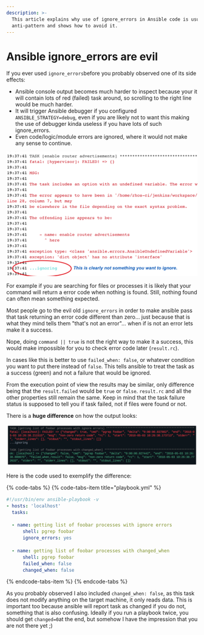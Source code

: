 ```yaml
---
description: >-
  This article explains why use of ignore_errors in Ansible code is usually an
  anti-pattern and shows how to avoid it.
---
```


# Ansible ignore\_errors are evil

If you ever used `ignore_errors`before you probably observed one of its side effects:

* Ansible console output becomes much harder to inspect because your it will contain lots of red \(failed\) task around, so scrolling to the right line would be much harder.
* It will trigger Ansible debugger if you configured `ANSIBLE_STRATEGY=debug`, even if you are likely not to want this making the use of debugger kinda useless if you have lots of such ignore\_errors. 
* Even code/logic/module errors are ignored, where it would not make any sense to continue.

![Ansible ignore\_errors side effect of hiding any kind of errors&#x2026;](../.gitbook/assets/1-qndamolailnzpfvp5p8k0w.png)

For example if you are searching for files or processes it is likely that your command will return a error code when nothing is found. Still, nothing found can often mean something expected. 

Most people go to the evil old `ignore_errors` in order to make ansible pass that task returning an error code different than zero... just because that is what they mind tells them "that's not an error"… when if is not an error lets make it a success. 

Nope, doing `command || true` is not the right way to make it a success, this would make impossible for you to check error code later \(`result.rc`\). 

In cases like this is better to use `failed_when: false`, or whatever condition you want to put there instead of `false`. This tells ansible to treat the task as a success \(green\) and not a failure that would be ignored. 

From the execution point of view the results may be similar, only difference being that the `result.failed` would be `true` or `false`. `result.rc` and all the other properties still remain the same. Keep in mind that the task failure status is supposed to tell you if task failed, not if files were found or not. 

There is a **huge difference** on how the output looks:

![](../.gitbook/assets/1-ljpvenig7krhmox-csrzuw.png)

Here is the code used to exemplify the difference:

{% code-tabs %}
{% code-tabs-item title="playbook.yml" %}
```yaml
#!/usr/bin/env ansible-playbook -v
- hosts: 'localhost'
  tasks:
 
  - name: getting list of foobar processes with ignore errors
      shell: pgrep foobar
      ignore_errors: yes
 
  - name: getting list of foobar processes with changed_when
      shell: pgrep foobar
      failed_when: false
      changed_when: false
```
{% endcode-tabs-item %}
{% endcode-tabs %}

As you probably observed I also included `changed_when: false`, as this task does not modify anything on the target machine, it only reads data. This is important too because ansible will report task as changed if you do not, something that is also confusing. Ideally if you run a playbook twice, you should get `changed=0`at the end, but somehow I have the impression that you are not there yet ;\)

